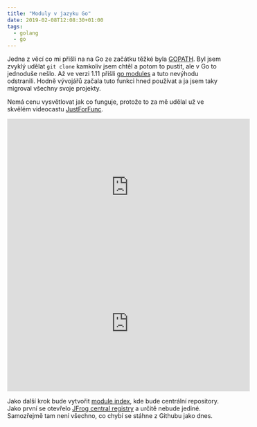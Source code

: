 ```yaml
---
title: "Moduly v jazyku Go"
date: 2019-02-08T12:08:30+01:00
tags:
  - golang
  - go
---
```



Jedna z věcí co mi přišli na na Go ze začátku těžké byla [GOPATH](https://github.com/golang/go/wiki/GOPATH). Byl jsem zvyklý udělat `git clone` kamkoliv jsem chtěl a potom to pustit, ale v Go to jednoduše nešlo. Až ve verzi 1.11 přišli [go modules](https://github.com/golang/go/wiki/Modules) a tuto nevýhodu odstranili. Hodně vývojářů začala tuto funkci hned používat a ja jsem taky migroval všechny svoje projekty.

<!--more-->

Nemá cenu vysvětlovat jak co funguje, protože to za mě udělal už ve skvělém videocastu [JustForFunc](https://www.youtube.com/c/justforfunc/).

<iframe width="560" height="315" src="https://www.youtube.com/embed/aeF3l-zmPsY" frameborder="0" allow="accelerometer; autoplay; encrypted-media; gyroscope; picture-in-picture" allowfullscreen></iframe>

<iframe width="560" height="315" src="https://www.youtube.com/embed/H_4eRD8aegk" frameborder="0" allow="accelerometer; autoplay; encrypted-media; gyroscope; picture-in-picture" allowfullscreen></iframe>

Jako další krok bude vytvořit [module index](https://blog.golang.org/modules2019), kde bude centrální repository. Jako první se otevřelo [JFrog central registry](https://gocenter.jfrog.com/) a určitě nebude jediné. Samozřejmě tam není všechno, co chybí se stáhne z Githubu jako dnes.


